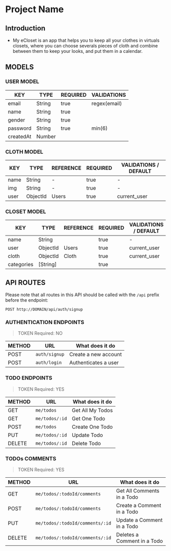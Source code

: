 # Project Name

## Introduction

- My eCloset is an app that helps you to keep all your clothes in virtuals closets, where you can choose severals pieces of cloth and combine between them to keep your looks, and put them in a calendar. 

## MODELS

### USER MODEL

| KEY       | TYPE   | REQUIRED | VALIDATIONS  |
| --------- | ------ | ---------|------------- |
| email     | String | true     | regex(email) |
| name      | String | true     |              |
| gender    | String | true     |              |
| password  | String | true     | min(6)       |
| createdAt | Number |          |              |

### CLOTH MODEL

| KEY      | TYPE     | REFERENCE | REQUIRED | VALIDATIONS / DEFAULT
| -------- | -------- | --------- | -------- | ---------------
| name     | String   | -         | true     | -
| img      | String   | -         | true     | -
| user     | ObjectId | Users     | true     | current_user



### CLOSET MODEL
| KEY       | TYPE     | REFERENCE | REQUIRED | VALIDATIONS / DEFAULT
| --------  | -------- | --------- | -------- | ---------------
| name      | String   |           | true     | -
| user      | ObjectId | Users     | true     | current_user
| cloth     | ObjectId | Cloth     | true     | current_user
| categories| [String] |           | true     |


## API ROUTES

Please note that all routes in this API should be called with the `/api` prefix before the endpoint:

```
POST http://DOMAIN/api/auth/signup
```

### AUTHENTICATION ENDPOINTS
> TOKEN Required: NO

| METHOD | URL           | What does it do      |
| ------ | ------------- | -------------------- |
| POST   | `auth/signup` | Create a new account |
| POST   | `auth/login`  | Authenticates a user |

### TODO ENDPOINTS
> TOKEN Required: YES

| METHOD | URL                       | What does it do          |
| ------ | ------------------------- | ------------------------ |
| GET    | `me/todos`                | Get All My Todos         |
| GET    | `me/todos/:id`            | Get One Todo             |
| POST   | `me/todos`                | Create One Todo          |
| PUT    | `me/todos/:id`            | Update Todo              |
| DELETE | `me/todos/:id`            | Delete Todo              |

### TODOs COMMENTS
> TOKEN Required: YES

| METHOD | URL                             | What does it do             |
| ------ | ------------------------------- | --------------------------- |
| GET    | `me/todos/:todoId/comments`     | Get All Comments in a Todo  |
| POST   | `me/todos/:todoId/comments`     | Create a Comment in a Todo  |
| PUT    | `me/todos/:todoId/comments/:id` | Update a Comment in a Todo  |
| DELETE | `me/todos/:todoId/comments/:id` | Deletes a Comment in a Todo |

